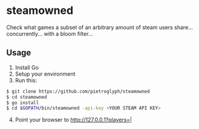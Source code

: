 # steamowned
Check what games a subset of an arbitrary amount of steam users share... concurrently... with a bloom filter...

## Usage
1. Install Go
2. Setup your environment
3. Run this:
```bash
$ git clone https://github.com/pietroglyph/steamowned
$ cd steamowned
$ go install
$ cd $GOPATH/bin/steamowned -api-key <YOUR STEAM API KEY>
```
4. Point your browser to http://127.0.0.1?players=<STEAMID64>|<ANOTHER STEAMID64>
